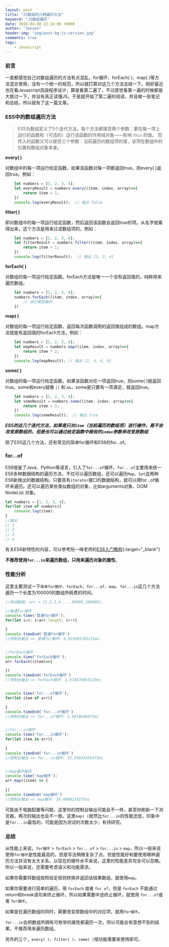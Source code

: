```yaml
---
layout: post
title: "JS数组的几种遍历方法"
keyword: "JS数组遍历"
date: 2018-04-08 22:16:06 +0800
author: "Jensen"
header-img: "img/post-bg-js-version.jpg"
comments: true
tags:
    - Javascript
---
```



### 前言

一直都感觉自己对数组遍历的方法有点混乱，for循环、forEach( )、map( )等方法混合使用，没有一个统一的规范，所以就打算对这几个方法总结一下。刚好最近也在看Javascript高级程序设计，算是看第二遍了，不过感觉看第一遍的时候都是大致过一下，并没有真正读懂JS，于是就开始了第二遍的阅读，并且做一些笔记和总结，所以就有了这一篇文章。

### ES5中的数组遍历方法

> ES5为数组定义了5个迭代方法。每个方法都接受两个参数：要在每一项上运行的函数和（可选的）运行该函数的作用域对象——影响 `this` 的值。
  而传入的函数又可以接受三个参数：当前遍历的数组项的值，该项在数组中的位置和数组对象本身。

**every( )**

  对数组中的每一项运行给定函数，如果该函数对每一项都返回true，则every( )返回true。例如：

```js
	let numbers = [1, 2, 3, 4];
	let everyResult = numbers.every((item, index, array)=>{
	    return item > 1;
	})
	console.log(everyResult);  // 输出 false
```

**filter( )**

即对数组中的每一项运行给定函数，然后返回该函数会返回true的项。从名字就看得出来，这个方法是用来过滤数组项的，例如：

```js
	let numbers = [1, 2, 3, 4];
	let filterResult = numbers.filter((item, index, array)=>{
	    return item > 1;
	})
	console.log(filterResult);	// 输出 [2, 3, 4]
```

**forEach( )**

对数组的每一项运行给定函数。forEach方法是唯一一个没有返回值的，纯粹用来遍历数组。

```js
	let numbers = [1, 2, 3, 4];
	numbers.forEach((item, index, array)=>{
	    // 执行某些操作
	})
```

**map( )**

对数组的每一项运行给定函数，返回每次函数调用的返回值组成的数组。map方法就是有返回值的forEach方法，例如：

```js
	let numbers = [1, 2, 3, 4];
	let mapResult = numbers.map((item, index, array)=>{
	    return item * 2;
	})
	console.log(mapResult); // 输出 [2, 4, 6, 8]
```

**some( )**

对数组的每一项运行给定函数，如果该函数对任一项返回true，则some( )就返回true。some和every就像 `||` 和 `&&`，some是只要有一项满足，就返回true。 

```js
	let numbers = [1, 2, 3, 4];
	let someResult = numbers.some((item, index, array)=>{
	    return item > 3;
	})
	console.log(someResult);  // 输出 true
```

***ES5的这几个迭代方法，如果是只对`item`（当前遍历的数组项）进行操作，是不会改变原数组的，但是也可以通过给定函数中接收的`index`参数来改变原数组***

除了ES5这几个方法，还有常见的简单for循环和ES6的for...of。

### for...of 

ES6借鉴了Java、Python等语言，引入了`for...of`循环。`for...of`主要用来统一ES6多种数据结构的遍历方法，不仅可以遍历数组，还可以遍历`Map`、`Set`这两种ES6新推出的数据结构。只要具有`iterator`接口的数据结构，就可以用for...of循环来遍历。还可以遍历某些类似数组的对象，比如arguments对象、DOM NodeList 对象。

```js
let numbers = [1, 2, 3, 4];
for(let item of numbers){
    console.log(item);
}
//输出
// 1
// 2
// 3
// 4
```

有关ES6新特性的内容，可以参考阮一峰老师的[ES6入门教程](http://es6.ruanyifeng.com/){:target="_blank"}

**不推荐使用`for...in`来遍历数组，只用来遍历对象的属性**。

### 性能分析

这里主要测试一下`简单for循环`、`forEach`、`for...of`、`map`、`for...in`这几个方法遍历一个长度为100000的数组所耗费的时间。

```js
//测试数据: arr = [1,2,3,4,...,99999,100000];

//普通for循环
console.time('普通for循环');
for(let i=0; i<arr.length; i++){

}
console.timeEnd('普通for循环')
//控制台输出 => 普通for循环: 0.923095703125ms


//forEach循环
console.time('forEach循环');
arr.forEach((item)=>{

})
console.timeEnd('forEach循环')
//控制台输出 => forEach循环: 1.973876953125ms


console.time('for...of循环');
for(let item of arr){

}
console.timeEnd('for...of循环')
//控制台输出 => for...of循环: 3.5810546875ms


//for...in循环
console.time('for...in循环');
for(let item in arr){
	
}
console.timeEnd('for...in循环')
//控制台输出 => for...in循环: 15.35693359375ms


//map循环循环
console.time('map循环');
arr.map((item) => {
	
})
console.timeEnd('map循环')
//控制台输出 => map循环: 19.4990234375ms
```

可能由于电脑配置等问题，这里你的控制台输出可能会不一样，甚至你刷新一下浏览器，两次的输出也会不一致。这里`map( )`居然比`for...in`的性能还低，印象中是`for...in`最低的，可能是因为测试的次数太少，有待研究。

### 总结

从性能上来说，`for循环` > `forEach` > `for...of` > `for...in` > `map`，所以一般来说使用`for循环`是性能最高的，但是写法稍微复杂了点。但是性能好和要使用哪种遍历方法并没有太大关系，以现在的硬件水平来说，这里的性能差异完全可以忽略。所以一般来说，还需要考虑语义和功能需求。

如果你需要将数组按照给定规则转换并返回该结果数组，就使用`map`。

如果你需要进行简单的遍历，用 `forEach` 或者 `for of`，但是 `forEach` 不能通过return和break语句来终止循环，所以如果需要中途终止循环，就使用 `for...of`或者 `for循环`。

如果是在遍历数组的同时，需要改变原数组中的对应项，就用`for循环`。

`for...in`会把数组所拥有可枚举的属性都遍历一次，所以可能会有意想不到的结果，不推荐用来遍历数组。

另外的三个，`every( )`、`filter( )`、`some( )`按功能需要来使用即可。









